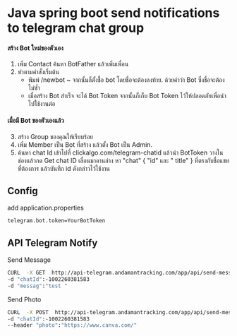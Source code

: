 # Java spring boot send notifications to telegram chat group
#### สร้าง Bot ใหม่ของตัวเอง
1. เพิ่ม Contact ค้นหา BotFather แล้วเพิ่มเพื่อน
2. ทำตามคำสั่งเริ่มต้น
    - พิมพ์ /newbot ~ จากนั้นก็ตั้งชื้อ bot โดยชื่อจะต้องลงท้าย. ด้วยคำว่า Bot ซึ่งชื่อจะต้องไม่ซ้ำ
    - เมื่อสร้าง Bot สำเร็จ จะได้ Bot Token จากนั้นก็เก็บ Bot Token ไว้ให้ปลอดภัยเพื่อนำไปใช้งานต่อ

#### เมื่อมี Bot ของตัวเองแล้ว<br/>
3. สร้าง Group ของคุณให้เรียบร้อย<br/>
4. เพิ่ม Member เป็น Bot ที่สร้าง แล้วตั้ง Bot เป็น Admin.<br/>
5. ค้นหา chat Id เข้าไปที่ clickalgo.com/telegram-chatid แล้วนำ BotToken  วางในช่องแล้วกด Get chat ID
เลื่อนมาดานล่าง หา "chat" { "id" และ " title" } ที่ตรงกับชื่อแชทที่ต้องการ แล้วบันทึก id ดังกล่าวไว้ใช้งาน

## Config
add application.properties
```bash
telegram.bot.token=YourBotToken
```

## API Telegram Notify 
Send Message
```bash
CURL  -X GET  http://api-telegram.andamantracking.com/app/api/send-message
-d "chatId":-1002260381583
-d "messag":"test "
```

Send Photo
```bash
CURL  -X POST  http://api-telegram.andamantracking.com/app/api/send-message
-d "chatId":-1002260381583
--header "photo":"https://www.canva.com/"  
``` 
